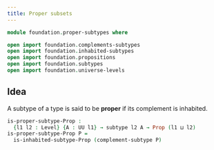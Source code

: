 ```yaml
---
title: Proper subsets
---
```


```agda
module foundation.proper-subtypes where

open import foundation.complements-subtypes
open import foundation.inhabited-subtypes
open import foundation.propositions
open import foundation.subtypes
open import foundation.universe-levels
```

## Idea

A subtype of a type is said to be **proper** if its complement is inhabited.

```agda
is-proper-subtype-Prop :
  {l1 l2 : Level} {A : UU l1} → subtype l2 A → Prop (l1 ⊔ l2)
is-proper-subtype-Prop P =
  is-inhabited-subtype-Prop (complement-subtype P)
```
